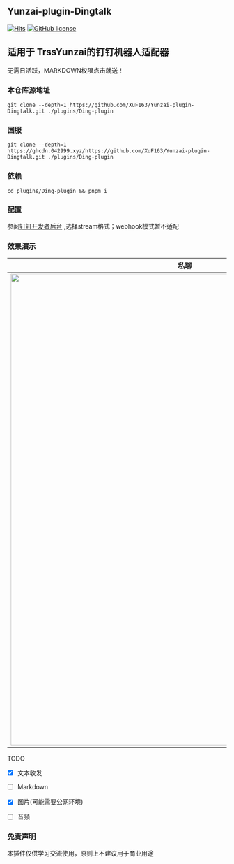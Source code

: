 ## Yunzai-plugin-Dingtalk 
[![Hits](https://hits.seeyoufarm.com/api/count/incr/badge.svg?url=https%3A%2F%2Fgithub.com%2FXuF163%2FYunzai-plugin-Dingtalk&count_bg=%23412DDC&title_bg=%23595454&icon=&icon_color=%23E7E7E7&title=hits&edge_flat=true)](https://hits.seeyoufarm.com)
[![GitHub license](https://img.shields.io/badge/license-MIT-blue.svg)]()

## 适用于 TrssYunzai的钉钉机器人适配器


无需日活跃，MARKDOWN权限点击就送！ 
### 本仓库源地址
```
git clone --depth=1 https://github.com/XuF163/Yunzai-plugin-Dingtalk.git ./plugins/Ding-plugin  
```  
 
### 国服  

```
git clone --depth=1 https://ghcdn.042999.xyz/https://github.com/XuF163/Yunzai-plugin-Dingtalk.git ./plugins/Ding-plugin
```
### 依赖

```
cd plugins/Ding-plugin && pnpm i
```
### 配置  
  参阅[钉钉开发者后台](open-dev.dingtalk.com/) ,选择stream格式；webhook模式暂不适配

### 效果演示  

| 私聊                                                                                                  | 群聊                                                                                                  |
|-----------------------------------------------------------------------------------------------------|-----------------------------------------------------------------------------------------------------|
| <img src="https://img.kookapp.cn/assets/2025-02/08/F4gVXkerVd0u01uo.jpg" width="800" height="1080"> | <img src="https://img.kookapp.cn/assets/2025-02/08/eHBwyQcHBT0u01uo.jpg" width="800" height="1080"> |

TODO 
- [x] 文本收发
- [ ] Markdown
- [x] 图片(可能需要公网环境)
- [ ] 音频


### 免责声明
本插件仅供学习交流使用，原则上不建议用于商业用途